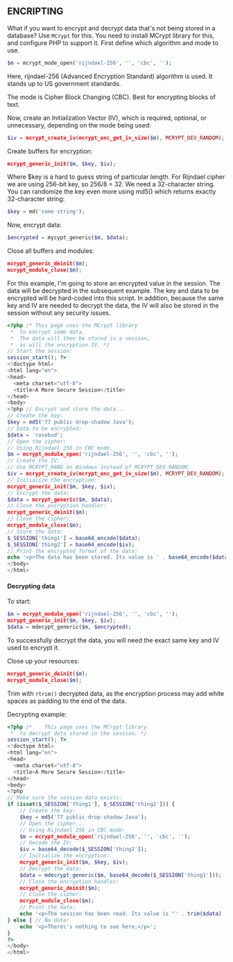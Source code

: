 ## ENCRIPTING
What if you want to encrypt and decrypt data that's not being stored in a database?
Use ```MCrypt``` for this. You need to install MCrypt library for this, and configure PHP to support it.
First define which algorithm and mode to use.
```php
$m = mcrypt_mode_open('rijndael-256', '', 'cbc', '');
```
Here, rijndael-256 (Advanced Encryption Standard) algorithm is used. It stands up to US government standards.

The mode is Cipher Block Changing (CBC). Best for encrypting blocks of text.

Now, create an Initialization Vector (IV), which is required, optional, or unnecessary, depending on the mode being used:
```php
$iv = mcrypt_create_iv(mcrypt_enc_get_iv_size($m), MCRYPT_DEV_RANDOM);
```
Create buffers for encryption:
```php
mcrypt_generic_init($m, $key, $iv);
```
Where $key is a hard to guess string of particular length. For Rijndael cipher we are using 256-bit key, so 256/8 = 32. We need a 32-character string. You can randomize the key even more using md5() which returns exactly 32-character string:
```php
$key = md('some string');
```
Now, encrypt data:
```php
$encrypted = mycypt_generic($m, $data);
```
Close all buffers and modules:
```php
mcrypt_generic_deinit($m);
mcrypt_module_close($m);
```
For this example, I'm going to store an encrypted value in the session. The data will be decrypted in the subsequent example. The key and data to be encrypted will be hard-coded into this script. In addition, because the same key and IV are needed to decrypt the data, the IV will also be stored in the session without any security issues.
```php
<?php /* This page uses the MCrypt library
 *	to encrypt some data.
 *	The data will then be stored in a session,
 *	as will the encryption IV. */
// Start the session:
session_start(); ?>
<!doctype html>
<html lang="en">
<head>
  <meta charset="utf-8">
  <title>A More Secure Session</title>
</head>
<body>
<?php // Encrypt and store the data...
// Create the key:
$key = md5('77 public drop-shadow Java');
// Data to be encrypted:
$data = 'rosebud';
// Open the cipher:
// Using Rijndael 256 in CBC mode.
$m = mcrypt_module_open('rijndael-256', '', 'cbc', '');
// Create the IV:
// Use MCRYPT_RAND on Windows instead of MCRYPT_DEV_RANDOM.
$iv = mcrypt_create_iv(mcrypt_enc_get_iv_size($m), MCRYPT_DEV_RANDOM);
// Initialize the encryption:
mcrypt_generic_init($m, $key, $iv);
// Encrypt the data:
$data = mcrypt_generic($m, $data);
// Close the encryption handler:
mcrypt_generic_deinit($m);
// Close the cipher:
mcrypt_module_close($m);
// Store the data:
$_SESSION['thing1'] = base64_encode($data);
$_SESSION['thing2'] = base64_encode($iv);
// Print the encrypted format of the data:
echo '<p>The data has been stored. Its value is ' . base64_encode($data) . '.</p>'; ?>
</body>
</html>
```

#### Decrypting data
To start:
```php
$m = mcrypt_module_open('rijndael-256', '', 'cbc', '');
mcrypt_generic_init($m, $key, $iv);
$data = mdecypt_generic($m, $encrypted);
```
To successfully decrypt the data, you will need the exact same key and IV used to encrypt it.

Close up your resources:
```php
mcrypt_generic_deinit($m);
mcrypt_module_close($m);
```
Trim with ```rtrim()``` decrypted data, as the encryption process may add white spaces as padding to the end of the data.

Decrypting example:
```php
<?php /*	This page uses the MCrypt library
 *	to decrypt data stored in the session. */
session_start(); ?>
<!doctype html>
<html lang="en">
<head>
  <meta charset="utf-8">
  <title>A More Secure Session</title>
</head>
<body>
<?php
// Make sure the session data exists:
if (isset($_SESSION['thing1'], $_SESSION['thing2'])) {
	// Create the key:
	$key = md5('77 public drop-shadow Java');	
	// Open the cipher...
	// Using Rijndael 256 in CBC mode:
	$m = mcrypt_module_open('rijndael-256', '', 'cbc', '');	
	// Decode the IV:
	$iv = base64_decode($_SESSION['thing2']);	
	// Initialize the encryption:
	mcrypt_generic_init($m, $key, $iv);	
	// Decrypt the data:
	$data = mdecrypt_generic($m, base64_decode($_SESSION['thing1']));	
	// Close the encryption handler:
	mcrypt_generic_deinit($m);
	// Close the cipher:
	mcrypt_module_close($m);	
	// Print the data:
	echo '<p>The session has been read. Its value is "' . trim($data) . '".</p>';
} else { // No data!
	echo '<p>There\'s nothing to see here.</p>';
}
?>
</body>
</html>
```
